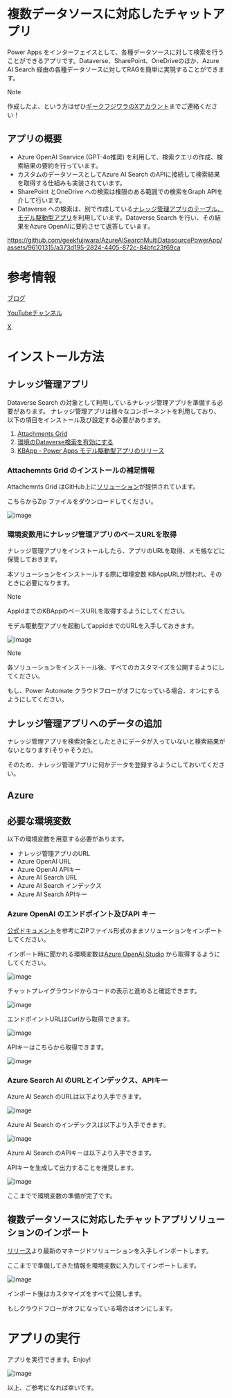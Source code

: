 # 複数データソースに対応したチャットアプリ
Power Apps をインターフェイスとして、各種データソースに対して検索を行うことができるアプリです。Dataverse、SharePoint、OneDriveのほか、Azure AI Search 経由の各種データソースに対してRAGを簡単に実現することができます。

> [!NOTE]
> 作成したよ、という方はぜひ[ギークフジワラのXアカウント](https://x.com/geekfujiwara/status/1800461683368026323)までご連絡ください！

## アプリの概要

* Azure OpenAI Searvice (GPT-4o推奨) を利用して、検索クエリの作成、検索結果の要約を行っています。
* カスタムのデータソースとしてAzure AI Search のAPIに接続して検索結果を取得する仕組みも実装されています。
* SharePoint とOneDrive への検索は権限のある範囲での検索をGraph APIを介して行います。
* Dataverse への検索は、別で作成している[ナレッジ管理アプリのテーブル、モデル駆動型アプリ](https://github.com/geekfujiwara/KBCopilot/releases/tag/KBApp)を利用しています。Dataverse Search を行い、その結果をAzure OpenAIに要約させて返答しています。


https://github.com/geekfujiwara/AzureAISearchMultiDatasourcePowerApp/assets/96101315/a373d195-2824-4405-872c-84bfc23f69ca


# 参考情報

[ブログ](https://www.geekfujiwara.com/)

[YouTubeチャンネル](https://www.youtube.com/@geekfujiwara)

[X](https://twitter.com/geekfujiwara)

# インストール方法

## ナレッジ管理アプリ

Dataverse Search の対象として利用しているナレッジ管理アプリを準備する必要があります。
ナレッジ管理アプリは様々なコンポーネントを利用しており、以下の項目をインストール及び設定する必要があります。

1. [Attachments Grid](https://pcf.gallery/attachments-grid/)
2. [環境のDataverse検索を有効にする](https://learn.microsoft.com/ja-jp/power-platform/admin/configure-relevance-search-organization)
3. [KBApp - Power Apps モデル駆動型アプリのリリース](https://github.com/geekfujiwara/KBCopilot/releases/tag/KBApp)

### Attachemnts Grid のインストールの補足情報

Attachemnts Grid はGitHub上に[ソリューション](https://github.com/BenLBartle/PCF-AttachmentsGrid/blob/master/Solution/bin/Debug/Solution.zip)が提供されています。

こちらからZip ファイルをダウンロードしてください。

![image](https://github.com/geekfujiwara/KBCopilot/assets/96101315/b2358ae9-1bdb-4e47-b565-47a698d96f4c)

### 環境変数用にナレッジ管理アプリのベースURLを取得 

ナレッジ管理アプリをインストールしたら、アプリのURLを取得、メモ帳などに保管しておきます。

本ソリューションをインストールする際に環境変数 KBAppURLが問われ、そのときに必要になります。

> [!NOTE]
> AppIdまでのKBAppのペースURLを取得するようにしてください。

モデル駆動型アプリを起動してappidまでのURLを入手しておきます。

![image](https://github.com/geekfujiwara/KBCopilot/assets/96101315/4da373b8-e2ac-488b-b2d7-e673c6553f1f)


> [!NOTE]
> 各ソリューションをインストール後、すべてのカスタマイズを公開するようにしてください。
>
> もし、Power Automate クラウドフローがオフになっている場合、オンにするようにしてください。

## ナレッジ管理アプリへのデータの追加

ナレッジ管理アプリを検索対象としたときにデータが入っていないと検索結果がないとなります(そりゃそうだ)。

そのため、ナレッジ管理アプリに何かデータを登録するようにしておいてください。

## Azure

## 必要な環境変数

以下の環境変数を用意する必要があります。

* ナレッジ管理アプリのURL
* Azure OpenAI URL
* Azure OpenAI APIキー
* Azure AI Search URL
* Azure AI Search インデックス
* Azure AI Search APIキー

### Azure OpenAI のエンドポイント及びAPI キー

[公式ドキュメント](https://learn.microsoft.com/ja-jp/power-apps/maker/data-platform/import-update-export-solutions)を参考にZIPファイル形式のままソリューションをインポートしてください。

インポート時に聞かれる環境変数は[Azure OpenAI Studio](https://oai.azure.com/) から取得するようにしてください。

![image](https://github.com/geekfujiwara/GPT-4oPowerApps/assets/96101315/a9fce1e9-b2de-44f1-bbb5-030ef2b72aca)

チャットプレイグラウンドからコードの表示と進めると確認できます。

![image](https://github.com/geekfujiwara/GPT-4oPowerApps/assets/96101315/6d323025-2202-4ce6-8e8b-b35a98e1fefe)


エンドポイントURLはCurlから取得できます。

![image](https://github.com/geekfujiwara/GPT-4oPowerApps/assets/96101315/3a2bb72e-97f5-44ff-bf3d-ed974b3124de)

APIキーはこちらから取得できます。

![image](https://github.com/geekfujiwara/GPT-4oPowerApps/assets/96101315/d5ef7dc2-0b13-4855-9828-d9f44d82f9a2)


### Azure Search AI のURLとインデックス、APIキー

Azure AI Search のURLは以下より入手できます。 

![image](https://github.com/geekfujiwara/AzureAISearchMultiDatasourcePowerApp/assets/96101315/4701c180-3f2d-475a-bd72-715065a2d4f3)


Azure AI Search のインデックスは以下より入手できます。 

![image](https://github.com/geekfujiwara/AzureAISearchMultiDatasourcePowerApp/assets/96101315/41d7a4ae-aca3-437e-891b-83d246e9c64c)


Azure AI Search のAPIキーは以下より入手できます。

APIキーを生成して出力することを推奨します。

![image](https://github.com/geekfujiwara/AzureAISearchMultiDatasourcePowerApp/assets/96101315/2229f865-ae07-473f-970f-8c5b4d87ec53)

ここまでで環境変数の準備が完了です。

## 複数データソースに対応したチャットアプリソリューションのインポート

[リリース](https://github.com/geekfujiwara/AzureAISearchMultiDatasourcePowerApp/releases)より最新のマネージドソリューションを入手しインポートします。

ここまでで準備してきた情報を環境変数に入力してインポートします。

![image](https://github.com/geekfujiwara/AzureAISearchMultiDatasourcePowerApp/assets/96101315/82227723-adfd-48bd-a61e-2906058e26c6)


インポート後はカスタマイズをすべて公開します。

もしクラウドフローがオフになっている場合はオンにします。

# アプリの実行

アプリを実行できます。Enjoy!

![image](https://github.com/geekfujiwara/AzureAISearchMultiDatasourcePowerApp/assets/96101315/fd6d7578-3530-4215-8de6-4c31fbfdae6d)


以上、ご参考になれば幸いです。











